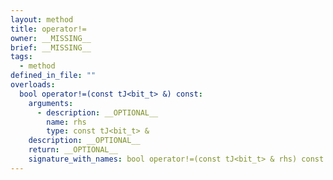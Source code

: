 ```yaml
---
layout: method
title: operator!=
owner: __MISSING__
brief: __MISSING__
tags:
  - method
defined_in_file: ""
overloads:
  bool operator!=(const tJ<bit_t> &) const:
    arguments:
      - description: __OPTIONAL__
        name: rhs
        type: const tJ<bit_t> &
    description: __OPTIONAL__
    return: __OPTIONAL__
    signature_with_names: bool operator!=(const tJ<bit_t> & rhs) const
---
```

